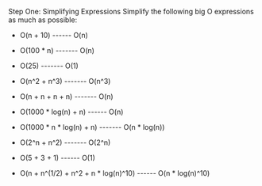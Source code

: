 Step One: Simplifying Expressions
Simplify the following big O expressions as much as possible:

- O(n + 10) ------ O(n)

- O(100 * n) ------- O(n)

- O(25) ------- O(1)

- O(n^2 + n^3) ------- O(n^3)

- O(n + n + n + n) ------- O(n)

- O(1000 * log(n) + n) ------ O(n)

- O(1000 * n * log(n) + n) ------- O(n * log(n))

- O(2^n + n^2) ------- O(2^n)
 
- O(5 + 3 + 1) ------ O(1)

- O(n + n^(1/2) + n^2 + n * log(n)^10) ------ O(n * log(n)^10)